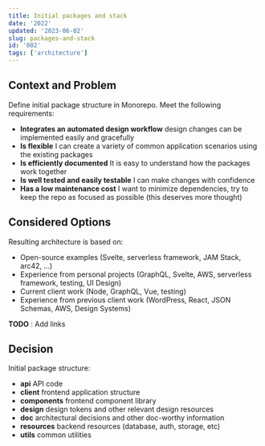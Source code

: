 ```yaml
---
title: Initial packages and stack
date: '2022'
updated: '2023-06-02'
slug: packages-and-stack
id: '002'
tags: ['architecture']
---
```


## Context and Problem

Define initial package structure in Monorepo.
Meet the following requirements:

- **Integrates an automated design workflow**
  design changes can be implemented easily and gracefully
- **Is flexible**
  I can create a variety of common application scenarios using the existing packages
- **Is efficiently documented**
  It is easy to understand how the packages work together
- **Is well tested and easily testable**
  I can make changes with confidence
- **Has a low maintenance cost**
  I want to minimize dependencies, try to keep the repo as focused as possible (this deserves more thought)

## Considered Options

Resulting architecture is based on:

- Open-source examples (Svelte, serverless framework, JAM Stack, arc42, ...)
- Experience from personal projects (GraphQL, Svelte, AWS, serverless framework, testing, UI Design)
- Current client work (Node, GraphQL, Vue, testing)
- Experience from previous client work (WordPress, React, JSON Schemas, AWS, Design Systems)

**TODO** : Add links

## Decision

Initial package structure:

- **api** API code
- **client** frontend application structure
- **components** frontend component library
- **design** design tokens and other relevant design resources
- **doc** architectural decisions and other doc-worthy information
- **resources** backend resources (database, auth, storage, etc)
- **utils** common utilities
